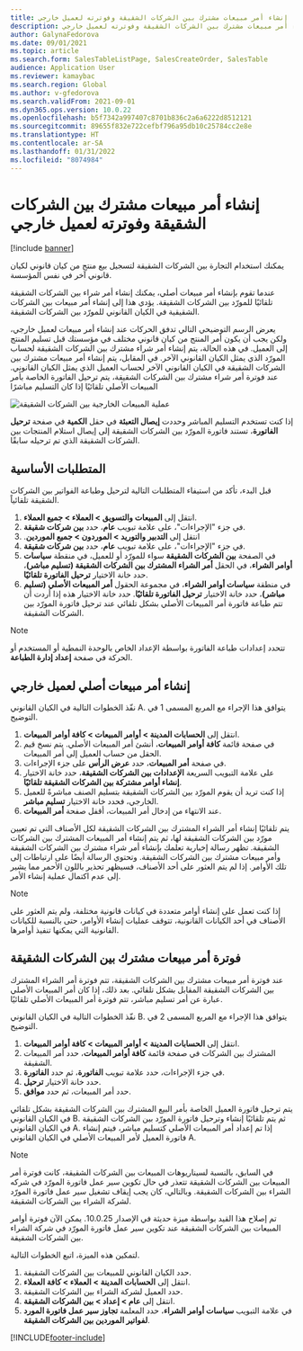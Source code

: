 ```yaml
---
title: إنشاء أمر مبيعات مشترك بين الشركات الشقيقة وفوترته لعميل خارجي
description: يشرح هذا الموضوع كيفية إنشاء أمر مبيعات مشترك بين الشركات الشقيقة وفوترته لعميل خارجي
author: GalynaFedorova
ms.date: 09/01/2021
ms.topic: article
ms.search.form: SalesTableListPage, SalesCreateOrder, SalesTable
audience: Application User
ms.reviewer: kamaybac
ms.search.region: Global
ms.author: v-gfedorova
ms.search.validFrom: 2021-09-01
ms.dyn365.ops.version: 10.0.22
ms.openlocfilehash: b5f7342a997407c8701b836c2a6a6222d8512121
ms.sourcegitcommit: 89655f832e722cefbf796a95db10c25784cc2e8e
ms.translationtype: HT
ms.contentlocale: ar-SA
ms.lasthandoff: 01/31/2022
ms.locfileid: "8074984"
---
```

# <a name="create-and-invoice-an-intercompany-sales-order-for-an-external-customer"></a>إنشاء أمر مبيعات مشترك بين الشركات الشقيقة وفوترته لعميل خارجي

[!include [banner](../../includes/banner.md)]

يمكنك استخدام التجارة بين الشركات الشقيقة لتسجيل بيع منتج من كيان قانوني لكيان قانوني آخر في نفس المؤسسة.

عندما تقوم بإنشاء أمر مبيعات أصلي، يمكنك إنشاء أمر شراء بين الشركات الشقيقة تلقائيًا للمورّد بين الشركات الشقيقة. يؤدي هذا إلى إنشاء أمر مبيعات بين الشركات الشقيقية في الكيان القانوني للمورّد بين الشركات الشقيقة.

يعرض الرسم التوضيحي التالي تدفق الحركات عند إنشاء أمر مبيعات لعميل خارجي، ولكن يجب أن يكون أمر المنتج من كيان قانوني مختلف في مؤسستك قبل تسليم المنتج إلى العميل. في هذه الحالة، يتم إنشاء أمر شراء مشترك بين الشركات الشقيقة لحساب المورّد الذي يمثل الكيان القانوني الآخر. في المقابل، يتم إنشاء أمر مبيعات مشترك بين الشركات الشقيقة في الكيان القانوني الآخر لحساب العميل الذي يمثل الكيان القانوني. عند فوترة أمر شراء مشترك بين الشركات الشقيقة، يتم ترحيل الفاتورة الخاصة بأمر المبيعات الأصلي تلقائيًا إذا كان التسليم مباشرًا

![عملية المبيعات الخارجية بين الشركات الشقيقة](media/intercompanyexternalsalesprocess.png)

إذا كنت تستخدم التسليم المباشر وحددت **إيصال التعبئة** في حقل **الكمية** في صفحة **ترحيل الفاتورة**، تستند فاتورة المورّد بين الشركات الشقيقة إلى إيصال استلام المنتجات بين الشركات الشقيقة الذي تم ترحيله سابقًا.

## <a name="prerequisites"></a>المتطلبات الأساسية

قبل البدء، تأكد من استيفاء المتطلبات التالية لترحيل وطباعة الفواتير بين الشركات الشقيقة تلقائياً.

1. انتقل إلى **المبيعات والتسويق \> العملاء \> جميع العملاء‬**.
1. في جزء "الإجراءات"، على علامة تبويب **عام**، حدد **بين شركات شقيقة**.
1. انتقل إلى ‏‫**التدبير والتوريد \> الموردون \> جميع الموردين**.
1. في جزء "الإجراءات"، على علامة تبويب **عام**، حدد **بين شركات شقيقة**.
1. في الصفحة **بين الشركات الشقيقة** سواء للمورّد أو للعميل، في منقطة **سياسات أوامر الشراء**، في الحقل **أمر الشراء المشترك بين الشركات الشقيقة (تسليم مباشر)**، حدد خانة الاختيار **ترحيل الفاتورة تلقائيًا**.
1. في منطقة **سياسات أوامر الشراء**، في مجموعة الحقول **أمر المبيعات الأصلي (تسليم مباشر)**، حدد خانة الاختيار **ترحيل الفاتورة تلقائيًا**. حدد خانة الاختيار هذه إذا أردت أن تتم طباعة فاتورة أمر المبيعات الأصلي بشكل تلقائي عند ترحيل فاتورة المورّد بين الشركات الشقيقة.

> [!NOTE]
> تتحدد إعدادات طباعة الفاتورة بواسطة الإعداد الخاص بالوحدة النمطية أو المستخدم أو الحركة في صفحة **إعداد إدارة الطباعة**.

## <a name="create-an-original-sales-order-for-an-external-customer"></a>إنشاء أمر مبيعات أصلي لعميل خارجي

نفّذ الخطوات التالية في الكيان القانوني A. يتوافق هذا الإجراء مع المربع المسمى 1 في التوضيح.

1. انتقل إلى **الحسابات المدينة \> أوامر المبيعات‬ \> كافة أوامر المبيعات**.
1. في صفحة قائمة **كافة أوامر المبيعات**، أنشئ أمر المبيعات الأصلي. يتم نسخ قيم الحقل من حساب العميل إلى أمر المبيعات.
1. في صفحة **أمر المبيعات**، حدد **عرض الرأس‬** على جزء الإجراءات.
1. على علامة التبويب السريعة **الإعدادات بين الشركات الشقيقة**، حدد خانة الاختيار **إنشاء أوامر مشتركة بين الشركات الشقيقة تلقائيًا**.
1. إذا كنت تريد أن يقوم المورّد بين الشركات الشقيقة بتسليم الصنف مباشرةً للعميل الخارجي، فحدد خانة الاختيار **تسليم مباشر**.
1. عند الانتهاء من إدخال أمر المبيعات، أقفل صفحة **أمر المبيعات**.

يتم تلقائيًا إنشاء أمر الشراء المشترك بين الشركات الشقيقة لكل الأصناف التي تم تعيين مورّد بين الشركات الشقيقة لها، ثم يتم إنشاء أمر المبيعات المشترك بين الشركات الشقيقة. تظهر رسالة إخبارية تعلمك بإنشاء أمر شراء مشترك بين الشركات الشقيقة وأمر مبيعات مشترك بين الشركات الشقيقة. وتحتوي الرسالة أيضًا على ارتباطات إلى تلك الأوامر. إذا لم يتم العثور على أحد الأصناف، فسيظهر تحذير باللون الأحمر مما يشير إلى عدم اكتمال عملية إنشاء الأمر.

> [!NOTE]
> إذا كنت تعمل على إنشاء أوامر متعددة في كيانات قانونية مختلفة، ولم يتم العثور على الأصناف في أحد الكيانات القانونية، تتوقف عمليات إنشاء الأوامر، حتى بالنسبة للكيانات القانونية التي يمكنها تنفيذ أوامرها.

## <a name="invoice-an-intercompany-sales-order"></a>فوترة أمر مبيعات مشترك بين الشركات الشقيقة

عند فوترة أمر مبيعات مشترك بين الشركات الشقيقة، تتم فوترة أمر الشراء المشترك بين الشركات الشقيقة المقابل بشكل تلقائي. بعد ذلك، إذا كان أمر المبيعات الأصلي عبارة عن أمر تسليم مباشر، تتم فوترة أمر المبيعات الأصلي تلقائيًا.

نفّذ الخطوات التالية في الكيان القانوني B. يتوافق هذا الإجراء مع المربع المسمى 2 في التوضيح.

1. انتقل إلى **الحسابات المدينة \> أوامر المبيعات‬ \> كافة أوامر المبيعات**.
1. في صفحة قائمة **كافة أوامر المبيعات**، حدد أمر المبيعات‏‎ المشترك بين الشركات الشقيقة.
1. في جزء الإجراءات، حدد علامة تبويب **الفاتورة‬**، ثم حدد **الفاتورة**.
1. حدد خانة الاختيار **ترحيل**.
1. حدد أمر المبيعات، ثم حدد **موافق**.

يتم ترحيل فاتورة العميل الخاصة بأمر البيع المشترك بين الشركات الشقيقة بشكل تلقائي في الكيان القانوني B. ثم يتم تلقائيًا إنشاء وترحيل فاتورة المورّد بين الشركات الشقيقة في الكيان القانوني A. إذا تم إعداد أمر المبيعات الأصلي كتسليم مباشر، فيتم إنشاء فاتورة العميل لأمر المبيعات الأصلي في الكيان القانوني A.

> [!NOTE]
> في السابق، بالنسبة لسيناريوهات المبيعات بين الشركات الشقيقة، كانت فوترة أمر المبيعات بين الشركات الشقيقة تتعذر في حال تكوين سير عمل فاتورة المورّد في شركه الشراء بين الشركات الشقيقة. وبالتالي، كان يجب إيقاف تشغيل سير عمل فاتورة المورّد لشركة الشراء بين الشركات الشقيقة. 
> 
> تم إصلاح هذا القيد بواسطة ميزة حديثة في الإصدار 10.0.25. يمكن الآن فوترة أوامر المبيعات بين الشركات الشقيقة عند تكوين سير عمل فاتورة المورّد في شركة الشراء بين الشركات الشقيقة.
> 
> لتمكين هذه الميزة، اتبع الخطوات التالية.
>
> 1. حدد الكيان القانوني للمبيعات بين الشركات الشقيقة.  
> 2. انتقل إلى **الحسابات المدينة \> العملاء \> كافة العملاء**.
> 3. حدد العميل لشركة الشراء بين الشركات الشقيقة.
> 4. انتقل إلى **عام \> إعداد \> بين الشركات الشقيقة**.
> 5. في علامة التبويب **سياسات أوامر الشراء**، حدد المعلمة **تجاوز سير عمل فاتورة المورد لفواتير الموردين بين الشركات الشقيقة‬**.

[!INCLUDE[footer-include](../../includes/footer-banner.md)]
